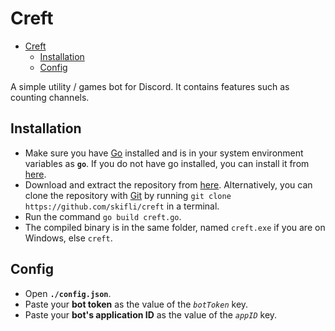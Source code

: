 # Creft

- [Creft](#creft)
  - [Installation](#installation)
  - [Config](#config)

A simple utility / games bot for Discord. It contains features such as counting channels.

## Installation

* Make sure you have [Go](https://go.dev) installed and is in your system environment variables as **`go`**. If you do not have go installed, you can install it from [here](https://go.dev/dl/).
* Download and extract the repository from [here](https://github.com/skifli/creft/archive/refs/heads/master.zip). Alternatively, you can clone the repository with [Git](https://git-scm.com/) by running `git clone https://github.com/skifli/creft` in a terminal.
* Run the command `go build creft.go`.
* The compiled binary is in the same folder, named `creft.exe` if you are on Windows, else `creft`.

## Config

* Open **`./config.json`**.
* Paste your **bot token** as the value of the *`botToken`* key.
* Paste your **bot's application ID** as the value of the *`appID`* key.
